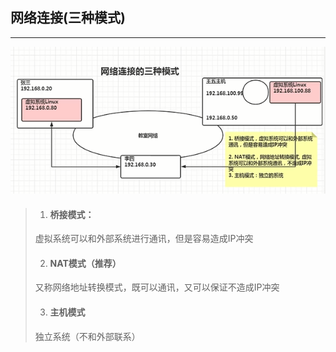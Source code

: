 ## 网络连接(三种模式)

<hr>

![](./Media/Net.png)



>1. #### 桥接模式：
>
>   虚拟系统可以和外部系统进行通讯，但是容易造成IP冲突
>
>2. #### NAT模式（推荐）
>
>   又称网络地址转换模式，既可以通讯，又可以保证不造成IP冲突
>
>3. #### 主机模式
>
>   独立系统（不和外部联系）